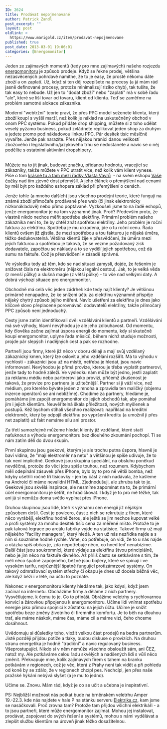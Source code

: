 ```yaml
---
ID: 2624
title: Prodávat nepojmenované
author: Patrick Zandl
post_excerpt: ""
layout: post
oldlink: >
  https://www.marigold.cz/item/prodavat-nepojmenovane
published: true
post_date: 2013-03-01 19:06:01
categories: [Energomonitor]
---
```

<p>Jeden ze zajímavých momentů (tedy pro mne zajímavých) našeho rozjezdu <a href="http://www.energomonitor.cz">energomonitoru</a> je způsob prodeje. Když se řekne prodej, většina nezasvěcených pohrdavě namítne, že to je easy, že prostě někomu dáte zboží a on zaplatí. Už, když si ten děj rozepíšete na procesy (a já mám rád jasně definované procesy, protože minimalizují riziko chyb), tak tušíte, že tak easy to nebude. Už jen to "dodat zboží" nebo "zaplatí" má v sobě řadu "ale", které se liší tovar od tovaru, klient od klienta. Teď se zaměřme na problém samotné alokace zákazníka.</p>


<!--more-->

<p>Moderní "webtržní" teorie praví, že přes PPC model seženete klienta, který zboží koupí s vyšší marží, než kolik je náklad na uskutečněný obchod v onom PPC systému. Pokud přidáte drop shipping, můžete si z toho udělat veselý pyžamo business, pokud zvládnete replikovat jeden shop za druhým a jedete promo pod nákladovou linkou PPC. Pár desítek tisíc měsíčně vyvaříte. Jenže pak narazíte. Přes nějakou hranici danou velikostí zbožového i legislativního/jazykového trhu se nedostanete a navíc se o něj podělíte s ostatními aktivními dropshipery.</p>

<p><br />Můžete na to jít jinak, budovat značku, přidanou hodnotu, vracející se zákazníky, takže můžete v PPC utratit více, než kolik vám klient vynese. Píše o tom <a href="http://vavru.cz/www-stranky-obecne/jaka-cena-za-produkt-je-ta-spravna/">krásně tu a tam mezi řádky Vlasta Vavrů</a>  - na svém eshopu <a href="http://www.vasecocky.cz">Vaše čočky</a> nad tím zjevně dost přemýšlí. A jeho článek o přemýšlení nad cenami by měl být pro každého eshopera základ při přemýšlení o cenách.</p>

<p>Jenže tohle (a mnoho dalších) jsou všechno prodejní teorie, které fungují na známé zboží přímočaře prodávané přes web (či jinak elektronicky nízkonákladově) nebo přímo poptávané. Vyzkoušeli jsme to na řadě eshopů, jenže energomonitor je na tom významně jinak. Proč? Především proto, že vlastně nikdo nechce měřit spotřebu elektřiny. Primární problém našeho zákazníka není to, že by chtěl znát spotřebu elektřiny. Jeho problém je roční faktura za elektřinu. Spotřeba je mu ukradená, jde o tu roční cenu. Řada klientů ovšem již zjistila, že mezi spotřebou a tou fakturou je nějaká úměra, těžko dedukovatelná. Většina klientů žije v přesvědčení, že úměra mezi jejich fakturou a spotřebou je taková, že se vezme požadovaný zisk dodavatele, započtou se náklady a to se vydělí jejich spotřebou, což dá sumu na faktuře. Což je přesvědčení v zásadě správné.</p>

<p>Ve výsledku tedy až těm, kdo se nad situací zamyslí, dojde, že řešením je snižovat čísla na elektroměru (nějakou legální cestou). Jak, to je velká věda (z menší půlky) a slušná magie (z větší půlky) - to vše nad velkými daty. A dobrá výchozí situace pro energomonitor.</p>

<p>Obchodně má celá věc jeden zádrhel: kde tedy najít klienty? Je většinou primárně nenapadne, že ke snížení účtu za elektřinu významně přispěje nějaký chytrý způsob jejího měření. Navíc ušetření za elektřinu je dnes jako klíčové slovo přeplacené porovnávači dodavatelů elektřiny, takže přímočarý PPC způsob není jednoduchý.</p>

<p>Cesty jsme zatím identifikovali dvě: vzdělávání klientů a partneři. Vzdělávání má své výhody, hlavní nevýhodou je ale jeho zdlouhavost. Od momentu, kdy člověka začne zajímat úspora energií do momentu, kdy si skutečně koupí energomonitor, uplyne řada měsíců, během nichž studuje možnosti, projde pár slepých i nadějných cest a pak se rozhodne.</p>

<p>Partneři jsou firmy, které již něco v oboru dělají a mají svůj vzdělaný zákaznický kmen, který lze oslovit a jeho vzdělání rozšířit. Má to výhodu v rychlosti - zákazníci jsou už na místě, netřeba je hledat, jsou navíc informovaní. Nevýhodou je přímá provize, kterou je třeba vyplatit partnerovi, jenže tady to hodně záleží. Ve výsledku nám může být jedno, jestli zaplatit za reklamu médiu nebo partnerovi jako provizi, přičemž zkušenost je taková, že provize pro partnera je užitečnější. Partner si jí váží více, než médium, pro kterého býváte jeden z mnoha a zpravidla ten maličký (objemu inzerce operátorů se ani neblížíme). Chodíme za partnery, hledáme je, pomáháme jim zapojit energomonitor do jejich obchodů tak, aby pomáhal jim i jejich klientům. Neuvěřitelná škála příležitostí, nových myšlenek a postupů. Kéž bychom stíhali všechno realizovat: například na kreditní elektroměr, který by odpojil elektřinu po vypršení kreditu (a umožnil ji přes net zaplatit) už fakt nemáme sílu ani prostor.</p>

<p>Za třetí samozřejmě můžeme hledat klienty již vzdělané, které stačí naťuknout a výhodu energomonitoru bez dlouhého zkoumání pochopí. Ti se nám zatím dělí do dvou skupin.</p>

<p>První skupinou jsou geekové, kterým je ale trochu putna úspora, hlavně je baví vidina, že "mají elektroměr na netu" a většinou je spíše udivuje, že to tak není implicitně. Geekové jsou skupina speciální, na obsluhu poněkud nevděčná, protože do věci jdou spíše touhou, než rozumem. Kdybychom měli odepínání zásuvek přes iPhone, bylo by to pro ně větší bomba, než kdyby ušetřili ročně tři tisícovky - jen by část z nich nadávala, že kašleme na Android či máme nevalidní HTML. Zjednodušuji, ale zhruba tak to je. Geekové jsou skvělá inspirace, ale nesmíme zapomínat na to, že primární účel energomonitoru je šetřit, ne hračičkovat. I když je to pro mě těžké, tak ani já si nemůžu doma světlo vypínat přes iPhone. </p>

<p>Druhou skupinou jsou lidé, kteří k významu cen energií již nějakým způsobem došli. Cest je povícero, část z nich se rekrutuje z firem, které něco vyrábějí, elektřinu hodně žerou, ale ještě se jim nechce kupovat velké a profi systémy za mnoho desítek tisíc cena za měřené místo. Protože to je pak taková legrace po areálu fabriky vyjde na statisíce. Takové firmy už mají nějakého "facility managera", který hledá. A ten už nás nezřídka najde a s ním si souzníme hodně rychle. Víme, co potřebuje, on vidí, že to u nás najde a otázka spíš občas je, zda nepotřebuje něco, co hned teď nenabízíme. Další část jsou soukromníci, které výdaje za elektřinu štvou principiálně, nebo je jim něco na faktuře divného. Až příliš často se setkáváme s tím, že měli něco špatně zapojeného, běžné jsou bojlery, které se spínají i ve vysokém tarifu, nejrůznější špatně fungující protizámrzové systémy. On takový odmražovací systém střechy či okapu je dnes už docela běžná věc, ale když běží i v létě, na účtu to poznáte.</p>

<p>Nakonec v energomonitoru klienty hledáme tak, jako kdysi, když jsem začínal na internetu. Obcházíme firmy a děláme z nich partnery. Vysvětlujeme. k čemu to je. Co to přináší. Obrážíme veletrhy s rychlovarnou konvicí a žárovkou připojenou k energomonitoru. Učíme lidi vnímat spotřebu energie jako přímou spojnici k zůstatku na jejich účtu. Učíme je snížit spotřebu beze změny životního či firemního komfortu. Je to běh na dlouhou trať, ale máme náskok, máme čas, máme cíl a máme vizi, čeho chceme dosáhnout.</p>

<p>Uvědomuju si důsledky toho, vložit velkou část prodejů na bedra partnerům. Jistě později přijdou potíže a tlaky, budou diskuse o provizích. Na druhou stranu energetika je hodně "tradiční" a navíc regulovaný business. Všeprostupující. Nikdo si v něm nemůže všechno obsloužit sám, ani ČEZ, natož my. Ale potkáváme celou řadu skvělých a nadšených lidí s vůlí něco změnit. Překvapuje mne, kolik zajímavých firem s tahem na branku potkávám v regionech, což je věc, která z Prahy není tak vidět a při pohledu od koně by se zdálo, že v regionech chcípl pes. Nechcípl, jen přes naše pražské hýkání nebývá slyšet (a je mu to jedno).</p>

<p>Učíme se. Znovu. Mám rád, když je co se učit a učebna je inspirativní.</p>

<p>PS: Nejbližší možnost nás potkat bude na brněnském veletrhu Amper 19.-22.3. kde nás najdete v hale P na stánku serveru <a href="http://www.elektrika.cz">Elektrika.cz</a>, kam jsme se nasáčkovali. Proč zrovna tam? Protože tam přijdou všichni elektrikáři - a to jsou partneři, které může energomonitor zajímat. Mohou jej instalovat, prodávat, zapojovat do svých řešení a systémů, mohou s námi vydělávat a zlepšit službu klientům na úroveň jinak těžko dosažitelnou.</p>

